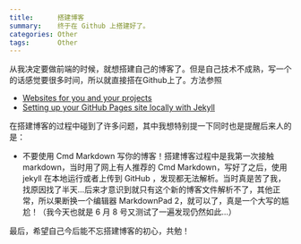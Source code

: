 ```yaml
---
title:      搭建博客
summary:    终于在 Github 上搭建好了。
categories: Other
tags:       Other
---
```


从我决定要做前端的时候，就想搭建自己的博客了。但是自己技术不成熟，写一个的话感觉要很多时间，所以就直接搭在Github上了。方法参照

- [Websites for you and your projects](https://pages.github.com/)
- [Setting up your GitHub Pages site locally with Jekyll](https://help.github.com/articles/setting-up-your-github-pages-site-locally-with-jekyll/)


在搭建博客的过程中碰到了许多问题，其中我想特别提一下同时也是提醒后来人的是：

- 不要使用 Cmd Markdown 写你的博客！搭建博客过程中是我第一次接触 markdown，当时用了网上有人推荐的 Cmd Markdown，写好了之后，使用 jekyll 在本地运行或者上传到 GitHub ，发现都无法解析。当时真是苦了我，找原因找了半天...后来才意识到就只有这个新的博客文件解析不了，其他正常，所以果断换一个编辑器 MarkdownPad 2，就可以了，真是一个大写的尴尬！（我今天也就是 6 月 8 号又测试了一遍发现仍然如此...）

最后，希望自己今后能不忘搭建博客的初心，共勉！